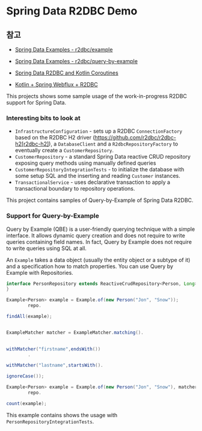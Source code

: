 # Spring Data R2DBC Demo

## 참고

* [Spring Data Examples - r2dbc/example](https://github.com/spring-projects/spring-data-examples/tree/main/r2dbc/example)
* [Spring Data Examples - r2dbc/query-by-example](https://github.com/spring-projects/spring-data-examples/tree/main/r2dbc/query-by-example)

* [Spring Data R2DBC and Kotlin Coroutines](https://xebia.com/blog/spring-data-r2dbc-and-kotlin-coroutines/)
* [Kotlin + Spring Webflux + R2DBC](https://dgahn.tistory.com/8)

This projects shows some sample usage of the work-in-progress R2DBC support for Spring Data.

### Interesting bits to look at

- `InfrastructureConfiguration` - sets up a R2DBC `ConnectionFactory` based on the R2DBC H2
  driver (https://github.com/r2dbc/r2dbc-h2[r2dbc-h2]), a `DatabaseClient` and a `R2dbcRepositoryFactory` to eventually
  create a `CustomerRepository`.
- `CustomerRepository` - a standard Spring Data reactive CRUD repository exposing query methods using manually defined
  queries
- `CustomerRepositoryIntegrationTests` - to initialize the database with some setup SQL and the inserting and
  reading `Customer` instances.
- `TransactionalService` - uses declarative transaction to apply a transactional boundary to repository operations.

This project contains samples of Query-by-Example of Spring Data R2DBC.

### Support for Query-by-Example

Query by Example (QBE) is a user-friendly querying technique with a simple interface.
It allows dynamic query creation and does not require to write queries containing field names.
In fact, Query by Example does not require to write queries using SQL at all.

An `Example` takes a data object (usually the entity object or a subtype of it) and a specification how to match
properties.
You can use Query by Example with Repositories.

```java
interface PersonRepository extends ReactiveCrudRepository<Person, Long>, ReactiveQueryByExampleExecutor<Person> {
}
```

```java
Example<Person> example = Example.of(new Person("Jon", "Snow"));
        repo.

findAll(example);


ExampleMatcher matcher = ExampleMatcher.matching().
        .

withMatcher("firstname",endsWith())
        .

withMatcher("lastname",startsWith().

ignoreCase());

Example<Person> example = Example.of(new Person("Jon", "Snow"), matcher);
        repo.

count(example);
```

This example contains shows the usage with `PersonRepositoryIntegrationTests`.
